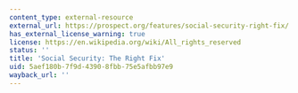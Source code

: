 ```yaml
---
content_type: external-resource
external_url: https://prospect.org/features/social-security-right-fix/
has_external_license_warning: true
license: https://en.wikipedia.org/wiki/All_rights_reserved
status: ''
title: 'Social Security: The Right Fix'
uid: 5aef180b-7f9d-4390-8fbb-75e5afbb97e9
wayback_url: ''
---
```

